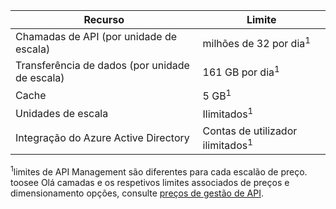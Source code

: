 | Recurso | Limite |
| --- | --- |
| Chamadas de API (por unidade de escala) |milhões de 32 por dia<sup>1</sup> |
| Transferência de dados (por unidade de escala) |161 GB por dia<sup>1</sup> |
| Cache |5 GB<sup>1</sup> |
| Unidades de escala |Ilimitados<sup>1</sup> |
| Integração do Azure Active Directory |Contas de utilizador ilimitados<sup>1</sup> |

<sup>1</sup>limites de API Management são diferentes para cada escalão de preço. toosee Olá camadas e os respetivos limites associados de preços e dimensionamento opções, consulte [preços de gestão de API](https://azure.microsoft.com/pricing/details/api-management/).

